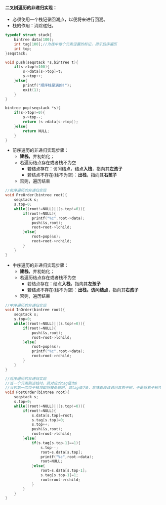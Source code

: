 #### 二叉树遍历的非递归实现：

- 必须使用一个栈记录回溯点，以便将来进行回溯。
- 栈的作用：消除递归。

```c
typedef struct stack{
	bintree data[100];
	int tag[100];//为栈中每个元素设置的标记，用于后序遍历
	int top;
}seqstack;

void push(seqstack *s,bintree t){
	if(s->top!=100){
		s->data[s->top]=t;
		s->top++;	
	}else{
		printf("顺序栈是满的!");
		exit(1);
	}
}

bintree pop(seqstack *s){
	if(s->top!=0){
		s->top--;
		return (s->data[s->top]);
	}else{
		return NULL;
	}
}
```

- 前序遍历的非递归实现步骤：
  - **建栈**，并初始化；
  - 若遍历结点存在或者栈不为空
    - 若结点存在：访问结点，结点**入栈**，指向其**左孩子**
    - 若结点不存在(栈不为空)：**出栈**，指向其**右孩子**
  - 否则，遍历结束

```c
//前序遍历的非递归实现
void PreOrder(bintree root){
	seqstack s;
	s.top=0;
	while((root!=NULL)||(s.top!=0)){
		if(root!=NULL){
			printf("%c",root->data);
			push(&s,root);
			root=root->lchild;
		}else{
			root=pop(&s);
			root=root->rchild;
		}
	}
}
```

- 中序遍历的非递归实现步骤：
  - **建栈**，并初始化；
  - 若遍历结点存在或者栈不为空
    - 若结点存在：结点**入栈**，指向其**左孩子**
    - 若结点不存在(栈不为空)：**出栈，访问结点**，指向其**右孩子**
  - 否则，遍历结束

```c
//中序遍历的非递归实现
void InOrder(bintree root){
	seqstack s;
	s.top=0;
	while((root!=NULL)||(s.top!=0)){
		if(root!=NULL){
			push(&s,root);
			root=root->lchild;
		}else{
			root=pop(&s);
			printf("%c",root->data);
			root=root->rchild;
		}
	}
}
```

```c
//后序遍历的非递归实现
//当一个元素刚进栈时。其对应的tag值为0
//当它第一次位于栈顶即将被处理时，其tag值为0，意味着应该访问其右子树，于是将右子树作为当前处理的对象，此时该栈顶元素依然保留在栈中，并其对应的tag值改为1，意味着其右子树已访问完成，接下来应该访问它自身，并将其出栈
void PostOrder(bintree root){
	seqstack s;
	s.top=0;
	while((root!=NULL)||(s.top!=0)){
		if(root!=NULL){
			s.data[s.top]=root;
			s.tag[s.top]=0;
			s.top++;
			push(&s,root);
			root=root->lchild;
		}else{
			if(s.tag[s.top-1]==1){
				s.top--;
				root=s.data[s.top];
				printf("%c",root->data);
				root=NULL;
			}else{
				root=s.data[s.top-1];
				s.tag[s.top-1]=1;
				root=root->rchild;
			}
		}
	}
}
```

